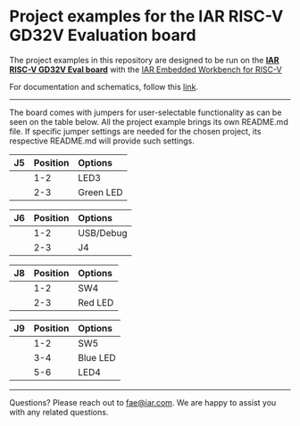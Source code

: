 # Project examples for the IAR RISC-V GD32V Evaluation board

The project examples in this repository are designed to be run on the [__IAR RISC-V GD32V Eval board__](https://www.iar.com/evalkit) with the [IAR Embedded Workbench for RISC-V](https://iar.com/riscv)

For documentation and schematics, follow this [link](docs).

---

The board comes with jumpers for user-selectable functionality as can be seen on the table below.
All the project example brings its own README.md file. If specific jumper settings are needed for the chosen project, its respective README.md will provide such settings. 

| __J5__         | __Position__    |  __Options__   |
| :------------- | :-------------- | :------------- |
|                | 1-2             | LED3           |
|                | 2-3             | Green LED      |

| __J6__         | __Position__    |  __Options__   |
| :------------- | :-------------- | :------------- |
|                | 1-2             | USB/Debug      |
|                | 2-3             | J4             |

| __J8__         | __Position__    |  __Options__   |
| :------------- | :-------------- | :------------- |
|                | 1-2             | SW4            |
|                | 2-3             | Red LED        |

| __J9__         | __Position__    |  __Options__   |
| :------------- | :-------------- | :------------- |
|                | 1-2             | SW5            |
|                | 3-4             | Blue LED       |
|                | 5-6             | LED4           |

---

Questions? Please reach out to [fae@iar.com](mailto:fae@iar.com?subject=Question%20from%20iar-risc-v-gd32v-eval%20repository). 
We are happy to assist you with any related questions.
